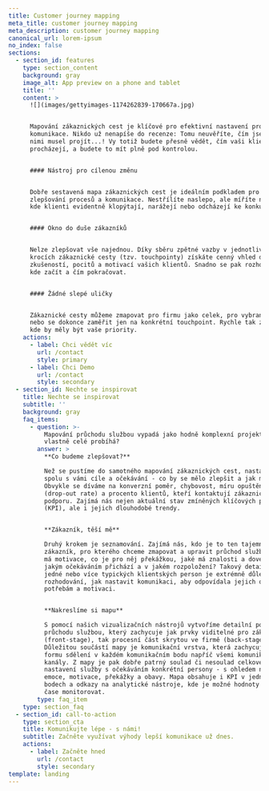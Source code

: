 ```yaml
---
title: Customer journey mapping
meta_title: customer journey mapping
meta_description: customer journey mapping
canonical_url: lorem-ipsum
no_index: false
sections:
  - section_id: features
    type: section_content
    background: gray
    image_alt: App preview on a phone and tablet
    title: ''
    content: >
      ![](images/gettyimages-1174262839-170667a.jpg)


      Mapování zákaznických cest je klíčové pro efektivní nastavení procesů a
      komunikace. Nikdo už nenapíše do recenze: Tomu neuvěříte, čím jsem si s
      nimi musel projít...! Vy totiž budete přesně vědět, čím vaši klienti
      procházejí, a budete to mít plně pod kontrolou.


      #### Nástroj pro cílenou změnu


      Dobře sestavená mapa zákaznických cest je ideálním podkladem pro cílené
      zlepšování procesů a komunikace. Nestřílíte naslepo, ale míříte na místa,
      kde klienti evidentně klopýtají, narážejí nebo odcházejí ke konkurenci.


      #### Okno do duše zákazníků


      Nelze zlepšovat vše najednou. Díky sběru zpětné vazby v jednotlivých
      krocích zákaznické cesty (tzv. touchpointy) získáte cenný vhled do
      zkušeností, pocitů a motivací vašich klientů. Snadno se pak rozhodnete,
      kde začít a čím pokračovat.


      #### Žádné slepé uličky


      Zákaznické cesty můžeme zmapovat pro firmu jako celek, pro vybranou službu
      nebo se dokonce zaměřit jen na konkrétní touchpoint. Rychle tak zjistíte,
      kde by měly být vaše priority.
    actions:
      - label: Chci vědět víc
        url: /contact
        style: primary
      - label: Chci Demo
        url: /contact
        style: secondary
  - section_id: Nechte se inspirovat
    title: Nechte se inspirovat
    subtitle: ''
    background: gray
    faq_items:
      - question: >-
          Mapování průchodu službou vypadá jako hodně komplexní projekt. Jak to
          vlastně celé probíhá?
        answer: >
          **Co budeme zlepšovat?**

          Než se pustíme do samotného mapování zákaznických cest, nastavíme si
          spolu s vámi cíle a očekávání - co by se mělo zlepšit a jak moc?
          Obvykle se díváme na konverzní poměr, chybovost, míru opuštění
          (drop-out rate) a procento klientů, kteří kontaktují zákaznickou
          podporu. Zajímá nás nejen aktuální stav zmíněných klíčových parametrů
          (KPI), ale i jejich dlouhodobé trendy.


          **Zákazník, těší mě**

          Druhý krokem je seznamování. Zajímá nás, kdo je to ten tajemný
          zákazník, pro kterého chceme zmapovat a upravit průchod službou. Jaké
          má motivace, co je pro něj překážkou, jaké má znalosti a dovednosti, s
          jakým očekáváním přichází a v jakém rozpoložení? Takový detailní popis
          jedné nebo více typických klientských person je extrémně důležitý při
          rozhodování, jak nastavit komunikaci, aby odpovídala jejich očekávání,
          potřebám a motivaci.


          **Nakreslíme si mapu**

          S pomocí našich vizualizačních nástrojů vytvoříme detailní popis
          průchodu službou, který zachycuje jak prvky viditelné pro zákazníka
          (front-stage), tak procesní část skrytou ve firmě (back-stage).
          Důležitou součástí mapy je komunikační vrstva, která zachycuje obsah i
          formu sdělení v každém komunikačním bodu napříč všemi komunikačními
          kanály. Z mapy je pak dobře patrný soulad či nesoulad celkového
          nastavení služby s očekáváním konkrétní persony - s ohledem na její
          emoce, motivace, překážky a obavy. Mapa obsahuje i KPI v jednotlivých
          bodech a odkazy na analytické nástroje, kde je možné hodnoty v reálném
          čase monitorovat.
        type: faq_item
    type: section_faq
  - section_id: call-to-action
    type: section_cta
    title: Komunikujte lépe - s námi!
    subtitle: Začněte využívat výhody lepší komunikace už dnes.
    actions:
      - label: Začněte hned
        url: /contact
        style: secondary
template: landing
---
```

